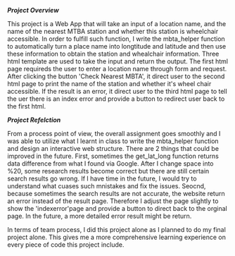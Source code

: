 ***Project Overview***

This project is a Web App that will take an input of a location name, and the name of the nearest MTBA station and whether this station is wheelchair accessible. In order to fulfill such function, I write the mbta_helper function to automatically turn a place name into longtitude and latitude and then use these information to obtain the station and whealchair information. Three html template are used to take the input and return the output. The first html page requireds the user to enter a location name through form and request. After clicking the button 'Check Nearest MBTA', it direct user to the second html page to print the name of the station and whether it's wheel chair accessible. If the result is an error, it direct user to the third html page to tell the uer there is an index error and provide a button to redirect user back to the first html.

***Project Refelction***

From a process point of view, the overall assignment goes smoothly and I was able to utilize what I learnt in class to write the mbta_helper function and design an interactive web structure. There are 2 things that could be improved in the future. First, sometimes the get_lat_long function returns data difference from what I found via Google. After I change space into %20, some research results become correct but there are still certain search results go wrong. If I have time in the future, I would try to understand what cuases such mnistakes and fix the issues. Seocnd, because sometimes the search results are not accurate, the website return an error instead of the result page. Therefore I adjust the page slightly to show the 'indexerror'page and provide a button to direct back to the orginal page. In the future, a more detailed error result might be return.

In terms of team process, I did this project alone as I planned to do my final project alone. This gives me a more comprehensive learning experience on every piece of code this project include.
